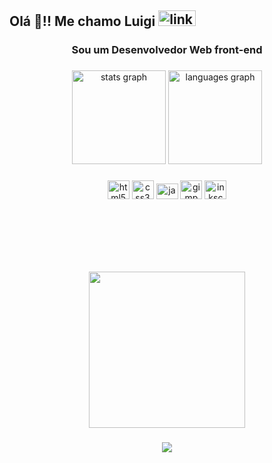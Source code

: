 <h2 align="left">Olá 👋!! Me chamo Luigi 
  <a href="https://www.linkedin.com/in/luigi-batista/" target="_blank">
    <img src="https://raw.githubusercontent.com/maurodesouza/profile-readme-generator/master/src/assets/icons/social/linkedin/default.svg" width="60" height="25" alt="linkedin logo"  />
  </a>
</h2>

###

<h3 align="center">Sou um Desenvolvedor Web front-end</h3>

###

<div align="center">
  <img src="https://github-readme-stats.vercel.app/api?username=Luigi-Batista&hide_title=false&hide_rank=false&show_icons=true&include_all_commits=true&count_private=true&disable_animations=false&theme=vue&locale=en&hide_border=false" height="150" alt="stats graph"  />
  <img src="https://github-readme-stats.vercel.app/api/top-langs?username=Luigi-Batista&locale=en&hide_title=false&layout=compact&card_width=320&langs_count=5&theme=vue-dark&hide_border=false" height="150" alt="languages graph"  />
</div>

###

<div align="center">  
 
  <img src="https://cdn.jsdelivr.net/gh/devicons/devicon/icons/html5/html5-plain.svg" height="30" width="35" alt="html5 logo"  />
  <img src="https://cdn.jsdelivr.net/gh/devicons/devicon/icons/css3/css3-plain.svg" height="30" width="35" alt="css3 logo"  />
  <img src="https://cdn.jsdelivr.net/gh/devicons/devicon/icons/javascript/javascript-plain.svg" height="25" width="35" alt="javascript logo"  />
  <img src="https://cdn.jsdelivr.net/gh/devicons/devicon/icons/gimp/gimp-plain.svg" height="30" width="35" alt="gimp logo"  />
  <img src="https://cdn.jsdelivr.net/gh/devicons/devicon/icons/inkscape/inkscape-original-wordmark.svg" height="30" width="35" alt="inkscape logo"  />
 
</div>

###
  
<br>
<br>
  
###

<h1 align="left"></h1>

###

<br clear="both">

<div align="center">
  <img height="250" src="https://camo.githubusercontent.com/5dc6ee33381917e41fc9c4951799268998f11a9b864399bf79a0842e4f9b194d/68747470733a2f2f692e696d6775722e636f6d2f315a76566b44632e676966"  />
</div>

###

<div align="center">
  <img src="https://profile-counter.glitch.me/Luigi-Batista/count.svg?"  />
</div>

###
